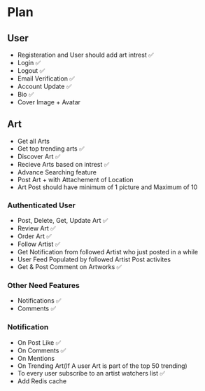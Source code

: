 # Plan

## User

- Registeration and User should add art intrest ✅
- Login ✅
- Logout ✅
- Email Verification ✅
- Account Update ✅
- Bio ✅
- Cover Image + Avatar 

## Art

- Get all Arts
- Get top trending arts ✅
- Discover Art ✅
- Recieve Arts based on intrest ✅
- Advance Searching feature
- Post Art + with Attachement of Location
- Art Post should have minimum of 1 picture and Maximum of 10

### Authenticated User

- Post, Delete, Get, Update Art ✅
- Review Art ✅
- Order Art ✅
- Follow Artist ✅
- Get Notification from followed Artist who just posted in a while
- User Feed Populated by followed Artist Post activites
- Get & Post Comment on Artworks ✅

### Other Need Features

- Notifications ✅
- Comments ✅

### Notification

- On Post Like ✅
- On Comments ✅
- On Mentions 
- On Trending Art(If A user Art is part of the top 50 trending)
- To every user subscribe to an artist watchers list ✅
- Add Redis cache